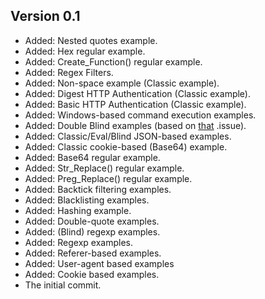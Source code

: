 ## Version 0.1 
* Added: Nested quotes example.
* Added: Hex regular example.
* Added: Create_Function() regular example.
* Added: Regex Filters.
* Added: Non-space example (Classic example).
* Added: Digest HTTP Authentication (Classic example).
* Added: Basic HTTP Authentication (Classic example).
* Added: Windows-based command execution examples.
* Added: Double Blind examples (based on [that](https://github.com/commixproject/commix/issues/17) .issue).
* Added: Classic/Eval/Blind JSON-based examples.
* Added: Classic cookie-based (Base64) example.
* Added: Base64 regular example.
* Added: Str_Replace() regular example.
* Added: Preg_Replace() regular example.
* Added: Backtick filtering examples.
* Added: Blacklisting examples.
* Added: Hashing example.
* Added: Double-quote examples.
* Added: (Blind) regexp examples.
* Added: Regexp examples.
* Added: Referer-based examples.
* Added: User-agent based examples
* Added: Cookie based examples.
* The initial commit.

